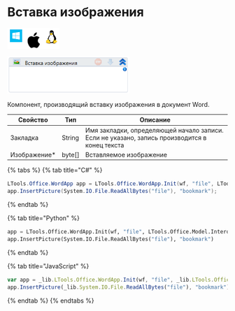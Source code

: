 # Вставка изображения

![](<../../../.gitbook/assets/image (100) (1) (1) (1) (1) (1) (1) (97).png>)

![](<../../../.gitbook/assets/image (204).png>)

Компонент, производящий вставку изображения в документ Word.

| Свойство      | Тип     | Описание                                                                                      |
| ------------- | ------- | --------------------------------------------------------------------------------------------- |
| Закладка      | String  | Имя закладки, определяющей начало записи. Если не указано, запись производится в конец текста |
| Изображение\* | byte\[] | Вставляемое изображение                                                                       |

{% tabs %}
{% tab title="C#" %}
```csharp
LTools.Office.WordApp app = LTools.Office.WordApp.Init(wf, "file", LTools.Office.Model.InteropTypes.DX);
app.InsertPicture(System.IO.File.ReadAllBytes("file"), "bookmark");
```
{% endtab %}

{% tab title="Python" %}
```python
app = LTools.Office.WordApp.Init(wf, "file", LTools.Office.Model.InteropTypes.DX)
app.InsertPicture(System.IO.File.ReadAllBytes("file"), "bookmark")
```
{% endtab %}

{% tab title="JavaScript" %}
```javascript
var app = _lib.LTools.Office.WordApp.Init(wf, "file", _lib.LTools.Office.Model.InteropTypes.DX);
app.InsertPicture(_lib.System.IO.File.ReadAllBytes("file"), "bookmark");
```
{% endtab %}
{% endtabs %}
